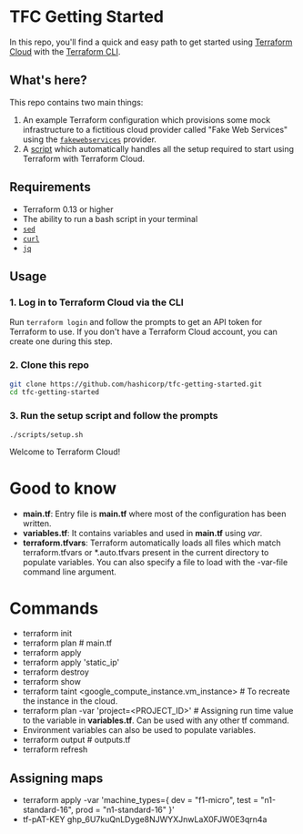 # TFC Getting Started

In this repo, you'll find a quick and easy path to get started using [Terraform Cloud](https://app.terraform.io/) with the [Terraform CLI](https://github.com/hashicorp/terraform).

## What's here?

This repo contains two main things:

1. An example Terraform configuration which provisions some mock infrastructure to a fictitious cloud provider called "Fake Web Services" using the [`fakewebservices`](https://registry.terraform.io/providers/hashicorp/fakewebservices/latest) provider.
1. A [script](./scripts/setup.sh) which automatically handles all the setup required to start using Terraform with Terraform Cloud.

## Requirements

- Terraform 0.13 or higher
- The ability to run a bash script in your terminal
- [`sed`](https://www.gnu.org/software/sed/)
- [`curl`](https://curl.se/)
- [`jq`](https://stedolan.github.io/jq/)

## Usage

### 1. Log in to Terraform Cloud via the CLI

Run `terraform login` and follow the prompts to get an API token for Terraform to use. If you don't have a Terraform Cloud account, you can create one during this step.

### 2. Clone this repo

```sh
git clone https://github.com/hashicorp/tfc-getting-started.git
cd tfc-getting-started
```

### 3. Run the setup script and follow the prompts

```
./scripts/setup.sh
```

Welcome to Terraform Cloud!


# Good to know

- **main.tf**: Entry file is **main.tf**  where most of the configuration has been written.
- **variables.tf**: It contains variables and used in **main.tf** using _var_.
- **terraform.tfvars**: Terraform automatically loads all files which match terraform.tfvars or *.auto.tfvars present in the current directory to populate variables. You can also specify a file to load with the -var-file command line argument.

# Commands

- terraform init
- terraform plan # main.tf
- terraform apply
- terraform apply 'static_ip'
- terraform destroy
- terraform show
- terraform taint <google_compute_instance.vm_instance> # To recreate the instance in the cloud.
- terraform plan -var 'project=<PROJECT_ID>' # Assigning run time value to the variable in **variables.tf**. Can be used with any other tf command.
- Environment variables can also be used to populate variables.
- terraform output # outputs.tf
- terraform refresh

## Assigning maps
- terraform apply -var 'machine_types={ dev = "f1-micro", test = "n1-standard-16", prod = "n1-standard-16" }'
- tf-pAT-KEY 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
